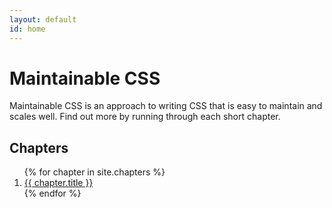 ```yaml
---
layout: default
id: home
---
```


# Maintainable CSS

Maintainable CSS is an approach to writing CSS that is easy to maintain and scales well. Find out more by running through each short chapter.

## Chapters

<ol>
	{% for chapter in site.chapters %}
		<li><a href="{{ chapter.url }}">{{ chapter.title }}</a></li>
	{% endfor %}
</ol>